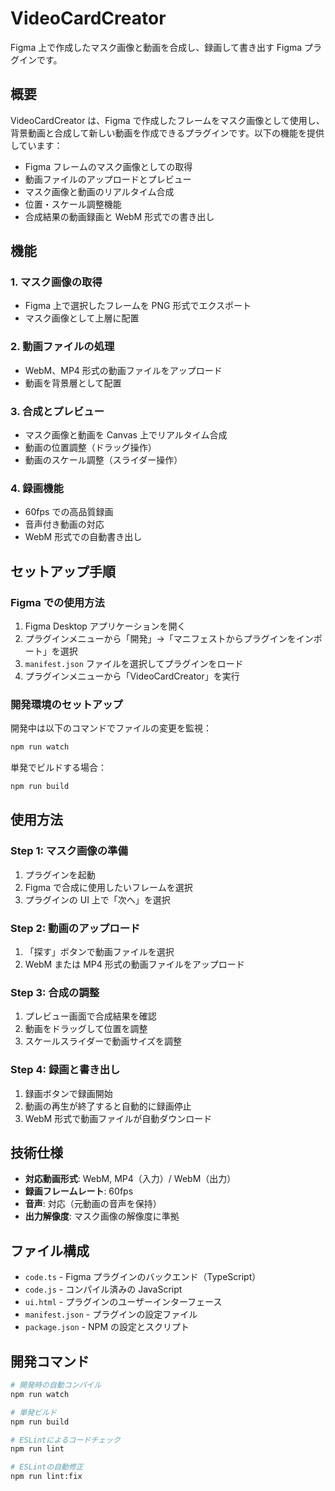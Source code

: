 # VideoCardCreator

Figma 上で作成したマスク画像と動画を合成し、録画して書き出す Figma プラグインです。

## 概要

VideoCardCreator は、Figma で作成したフレームをマスク画像として使用し、背景動画と合成して新しい動画を作成できるプラグインです。以下の機能を提供しています：

- Figma フレームのマスク画像としての取得
- 動画ファイルのアップロードとプレビュー
- マスク画像と動画のリアルタイム合成
- 位置・スケール調整機能
- 合成結果の動画録画と WebM 形式での書き出し

## 機能

### 1. マスク画像の取得

- Figma 上で選択したフレームを PNG 形式でエクスポート
- マスク画像として上層に配置

### 2. 動画ファイルの処理

- WebM、MP4 形式の動画ファイルをアップロード
- 動画を背景層として配置

### 3. 合成とプレビュー

- マスク画像と動画を Canvas 上でリアルタイム合成
- 動画の位置調整（ドラッグ操作）
- 動画のスケール調整（スライダー操作）

### 4. 録画機能

- 60fps での高品質録画
- 音声付き動画の対応
- WebM 形式での自動書き出し

## セットアップ手順

### Figma での使用方法

1. Figma Desktop アプリケーションを開く
2. プラグインメニューから「開発」→「マニフェストからプラグインをインポート」を選択
3. `manifest.json` ファイルを選択してプラグインをロード
4. プラグインメニューから「VideoCardCreator」を実行

### 開発環境のセットアップ

開発中は以下のコマンドでファイルの変更を監視：

```bash
npm run watch
```

単発でビルドする場合：

```bash
npm run build
```

## 使用方法

### Step 1: マスク画像の準備

1. プラグインを起動
2. Figma で合成に使用したいフレームを選択
3. プラグインの UI 上で「次へ」を選択

### Step 2: 動画のアップロード

1. 「探す」ボタンで動画ファイルを選択
2. WebM または MP4 形式の動画ファイルをアップロード

### Step 3: 合成の調整

1. プレビュー画面で合成結果を確認
2. 動画をドラッグして位置を調整
3. スケールスライダーで動画サイズを調整

### Step 4: 録画と書き出し

1. 録画ボタンで録画開始
2. 動画の再生が終了すると自動的に録画停止
3. WebM 形式で動画ファイルが自動ダウンロード

## 技術仕様

- **対応動画形式**: WebM, MP4（入力）/ WebM（出力）
- **録画フレームレート**: 60fps
- **音声**: 対応（元動画の音声を保持）
- **出力解像度**: マスク画像の解像度に準拠

## ファイル構成

- `code.ts` - Figma プラグインのバックエンド（TypeScript）
- `code.js` - コンパイル済みの JavaScript
- `ui.html` - プラグインのユーザーインターフェース
- `manifest.json` - プラグインの設定ファイル
- `package.json` - NPM の設定とスクリプト

## 開発コマンド

```bash
# 開発時の自動コンパイル
npm run watch

# 単発ビルド
npm run build

# ESLintによるコードチェック
npm run lint

# ESLintの自動修正
npm run lint:fix
```
